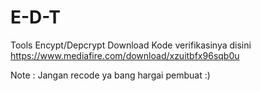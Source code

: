 # E-D-T
Tools Encypt/Depcrypt
Download Kode verifikasinya disini
https://www.mediafire.com/download/xzuitbfx96sqb0u

Note : Jangan recode ya bang hargai pembuat :)
